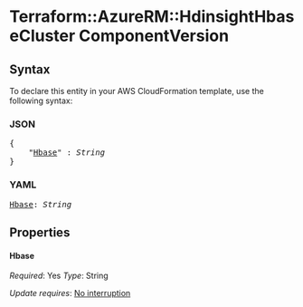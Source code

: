 # Terraform::AzureRM::HdinsightHbaseCluster ComponentVersion

## Syntax

To declare this entity in your AWS CloudFormation template, use the following syntax:

### JSON

<pre>
{
    "<a href="#hbase" title="Hbase">Hbase</a>" : <i>String</i>
}
</pre>

### YAML

<pre>
<a href="#hbase" title="Hbase">Hbase</a>: <i>String</i>
</pre>

## Properties

#### Hbase

_Required_: Yes
_Type_: String

_Update requires_: [No interruption](https://docs.aws.amazon.com/AWSCloudFormation/latest/UserGuide/using-cfn-updating-stacks-update-behaviors.html#update-no-interrupt)

